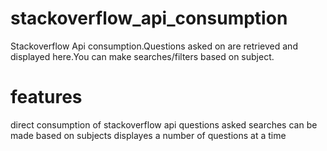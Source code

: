 # stackoverflow_api_consumption
Stackoverflow Api consumption.Questions asked on are retrieved and displayed here.You can make searches/filters based on subject.  
# features
direct consumption of stackoverflow api questions asked 
searches can be made based on subjects
displayes a number of questions at a time
